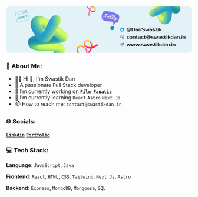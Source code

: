 ![github header](cover-rounded-30.png)

### 💫 About Me:

- 🙋‍♂️ Hi 👋, I'm Swastik Dan
- 🚀 A passionate Full Stack developer
- 🔭 I’m currently working on  [**`Film Fanatic`**](https://github.com/Swastikdan/Film-Fanatic)
- 🌱 I’m currently learning `React`  `Astro` `Next Js`
- 📫 How to reach me: `contact@swastikdan.in`

### 🌐 Socials:

[**`Linkdin`**](https://linkedin.com/in/swastikdan/) 
[**`Portfolio`**](https://www.swastikdan.in/)

### 💻 Tech Stack:

**Language**: `JavaScript`, `Java`

**Frontend**: `React`, `HTML`, `CSS`, `Tailwind`, `Next Js`, `Astro`

**Backend**: `Express`, `MongoDB`, `Mongoose`, `SQL`